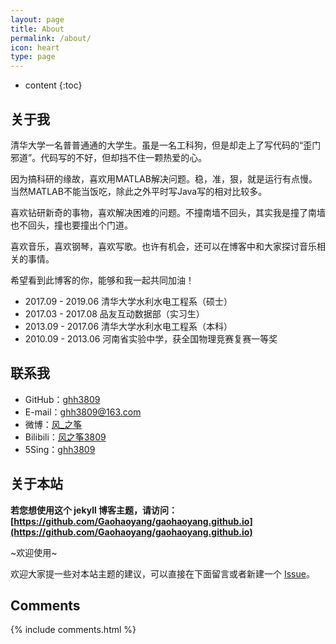 ```yaml
---
layout: page
title: About
permalink: /about/
icon: heart
type: page
---
```


* content
{:toc}

## 关于我

清华大学一名普普通通的大学生。虽是一名工科狗，但是却走上了写代码的“歪门邪道”。代码写的不好，但却挡不住一颗热爱的心。

因为搞科研的缘故，喜欢用MATLAB解决问题。稳，准，狠，就是运行有点慢。当然MATLAB不能当饭吃，除此之外平时写Java写的相对比较多。

喜欢钻研新奇的事物，喜欢解决困难的问题。不撞南墙不回头，其实我是撞了南墙也不回头，撞也要撞出个门道。

喜欢音乐，喜欢钢琴，喜欢写歌。也许有机会，还可以在博客中和大家探讨音乐相关的事情。

希望看到此博客的你，能够和我一起共同加油！

* 2017.09 - 2019.06  清华大学水利水电工程系（硕士）
* 2017.03 - 2017.08  品友互动数据部（实习生）
* 2013.09 - 2017.06  清华大学水利水电工程系（本科）
* 2010.09 - 2013.06  河南省实验中学，获全国物理竞赛复赛一等奖

## 联系我

* GitHub：[ghh3809](https://github.com/ghh3809)
* E-mail：ghh3809@163.com
* 微博：[风_之筝](http://weibo.com/5893909585)
* Bilibili：[风之筝3809](https://space.bilibili.com/64501399)
* 5Sing：[ghh3809](http://5sing.kugou.com/35534696)

## 关于本站

**若您想使用这个 jekyll 博客主题，请访问：[https://github.com/Gaohaoyang/gaohaoyang.github.io](https://github.com/Gaohaoyang/gaohaoyang.github.io)**

~欢迎使用~

欢迎大家提一些对本站主题的建议，可以直接在下面留言或者新建一个 [Issue](https://github.com/Gaohaoyang/gaohaoyang.github.io/issues)。

## Comments

{% include comments.html %}
